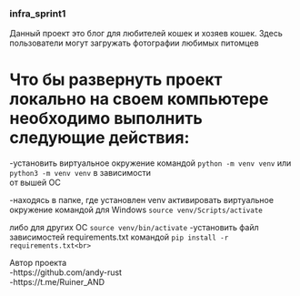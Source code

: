 ### infra_sprint1
Данный проект это блог для любителей кошек и хозяев кошек. Здесь пользователи могут загружать фотографии любимых питомцев<p>

# Что бы развернуть проект локально на своем компьютере необходимо выполнить следующие действия:<br>
-установить виртуальное окружение командой `python -m venv venv` или `python3 -m venv venv` в зависимости<br>
от вышей OC<p>
-находясь в папке, где установлен venv активировать виртуальное окружение командой для Windows `source venv/Scripts/activate`<p>
либо для других OC `source venv/bin/activate`
-установить файл зависимостей requirements.txt командой `pip install -r requirements.txt<br>`
<p>
<p>
 Автор проекта<br>
-https://github.com/andy-rust<br>
-https://t.me/Ruiner_AND<br>
